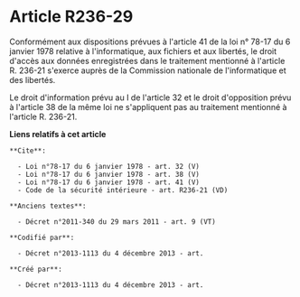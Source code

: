 # Article R236-29

Conformément aux dispositions prévues à l'article 41 de la loi n° 78-17 du 6 janvier 1978 relative à l'informatique, aux
fichiers et aux libertés, le droit d'accès aux données enregistrées dans le traitement mentionné à l'article R. 236-21
s'exerce auprès de la Commission nationale de l'informatique et des libertés. 

Le droit d'information prévu au I de l'article 32 et le droit d'opposition prévu à l'article 38 de la même loi ne
s'appliquent pas au traitement mentionné à l'article R. 236-21.

**Liens relatifs à cet article**

	**Cite**:

	  - Loi n°78-17 du 6 janvier 1978 - art. 32 (V)
	  - Loi n°78-17 du 6 janvier 1978 - art. 38 (V)
	  - Loi n°78-17 du 6 janvier 1978 - art. 41 (V)
	  - Code de la sécurité intérieure - art. R236-21 (VD)

	**Anciens textes**:

	  - Décret n°2011-340 du 29 mars 2011 - art. 9 (VT)

	**Codifié par**:

	  - Décret n°2013-1113 du 4 décembre 2013 - art.

	**Créé par**:

	  - Décret n°2013-1113 du 4 décembre 2013 - art.
